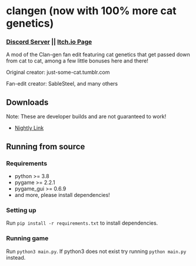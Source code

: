 # clangen (now with 100% more cat genetics)

### [Discord Server](https://discord.gg/rnFQqyPZ7K) || [Itch.io Page](https://sablesteel.itch.io/clan-gen-fan-edit)

A mod of the Clan-gen fan edit featuring cat genetics that get passed down from cat to cat, among a few little bonuses here and there!

Original creator: just-some-cat.tumblr.com

Fan-edit creator: SableSteel, and many others

## Downloads
Note: These are developer builds and are not guaranteed to work!
- [Nightly Link](https://nightly.link/Chinch-Bug/clangen-genemod/workflows/build/modded)

## Running from source
### Requirements
- python >= 3.8
- pygame >= 2.2.1
- pygame_gui >= 0.6.9
- and more, please install dependencies!

### Setting up
Run `pip install -r requirements.txt` to install dependencies. 

### Running game
Run `python3 main.py`. If python3 does not exist try running `python main.py` instead.
